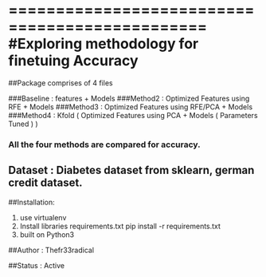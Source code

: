 ===============================================
#Exploring methodology for finetuing Accuracy 
==============================================

##Package comprises of 4 files

###Baseline : features + Models
###Method2  : Optimized Features using RFE + Models
###Method3  : Optimized Features using RFE/PCA + Models 
###Method4  : Kfold ( Optimized Features using PCA + Models ( Parameters Tuned ) )
### All the four methods are compared for accuracy.

## Dataset : Diabetes dataset from sklearn, german credit dataset.

##Installation:
 
1. use virtualenv
2. Install libraries requirements.txt 
	 pip install -r requirements.txt
3. built on Python3

##Author : Thefr33radical

##Status : Active


